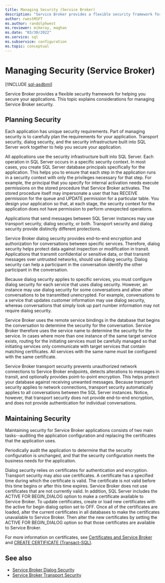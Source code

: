 ```yaml
---
title: Managing Security (Service Broker)
description: "Service Broker provides a flexible security framework for helping you secure your applications."
author: rwestMSFT
ms.author: randolphwest
ms.reviewer: mikeray, maghan
ms.date: "03/30/2022"
ms.service: sql
ms.subservice: configuration
ms.topic: conceptual
---
```


# Managing Security (Service Broker)

[!INCLUDE [sql-asdbmi](../../includes/applies-to-version/sql-asdbmi.md)]

Service Broker provides a flexible security framework for helping you secure your applications. This topic explains considerations for managing Service Broker security.

## Planning Security

Each application has unique security requirements. Part of managing security is to carefully plan the requirements for your application. Transport security, dialog security, and the security infrastructure built into SQL Server work together to help you secure your application.

All applications use the security infrastructure built into SQL Server. Each operation in SQL Server occurs in a specific security context. In most cases, you create SQL Server database principals specifically for the application. This helps you to ensure that each step in the application runs in a security context with only the privileges necessary for that step. For example, the principal that you specify for internal activation needs execute permissions on the stored procedure that Service Broker activates. The stored procedure itself may impersonate a user that has RECEIVE permission for the queue and UPDATE permission for a particular table. You design your application so that, at each stage, the security context for the application does not have permission to perform unexpected operations.

Applications that send messages between SQL Server instances may use transport security, dialog security, or both. Transport security and dialog security provide distinctly different protections.

Service Broker dialog security provides end-to-end encryption and authorization for conversations between specific services. Therefore, dialog security helps protect data against inspection or modification in transit. Applications that transmit confidential or sensitive data, or that transmit messages over untrusted networks, should use dialog security. Dialog security can help a participant in the conversation identify the other participant in the conversation.

Because dialog security applies to specific services, you must configure dialog security for each service that uses dialog security. However, an instance may use dialog security for some conversations and allow other conversations to be transmitted unencrypted. For example, conversations to a service that updates customer information may use dialog security, whereas conversations that simply look up part number information may not require dialog security.

Service Broker uses the remote service bindings in the database that begins the conversation to determine the security for the conversation. Service Broker therefore uses the service name to determine the security for the service. In cases where more than one instance of the same target service exists, routing for the initiating services must be carefully managed so that initiating services only communicate with target services that contain matching certificates. All services with the same name must be configured with the same certificate.

Service Broker transport security prevents unauthorized network connections to Service Broker endpoints, detects alterations to messages in transit, and optionally provides point-to-point encryption. This helps protect your database against receiving unwanted messages. Because transport security applies to network connections, transport security automatically applies to all conversations between the SQL Server instances. Notice, however, that transport security does not provide end-to-end encryption, and does not provide authentication for individual conversations.

## Maintaining Security

Maintaining security for Service Broker applications consists of two main tasks--auditing the application configuration and replacing the certificates that the application uses.

Periodically audit the application to determine that the security configuration is unchanged, and that the security configuration meets the business needs for the application.

Dialog security relies on certificates for authentication and encryption. Transport security may also use certificates. A certificate has a specified time during which the certificate is valid. The certificate is not valid before this time begins or after this time expires. Service Broker does not use certificates that are not currently valid. In addition, SQL Server includes the ACTIVE FOR BEGIN_DIALOG option to make a certificate available to Service Broker. To update certificates, create or load new certificates with the active for begin dialog option set to OFF. Once all of the certificates are loaded, alter the current certificates in all databases to make the certificates unavailable to Service Broker. Then alter the new certificates by setting the ACTIVE FOR BEGIN_DIALOG option so that those certificates are available to Service Broker.

For more information on certificates, see [Certificates and Service Broker](certificates-and-service-broker.md) and [CREATE CERTIFICATE (Transact-SQL)](../../t-sql/statements/create-certificate-transact-sql.md).

## See also

- [Service Broker Dialog Security](service-broker-dialog-security.md)
- [Service Broker Transport Security](service-broker-transport-security.md)
